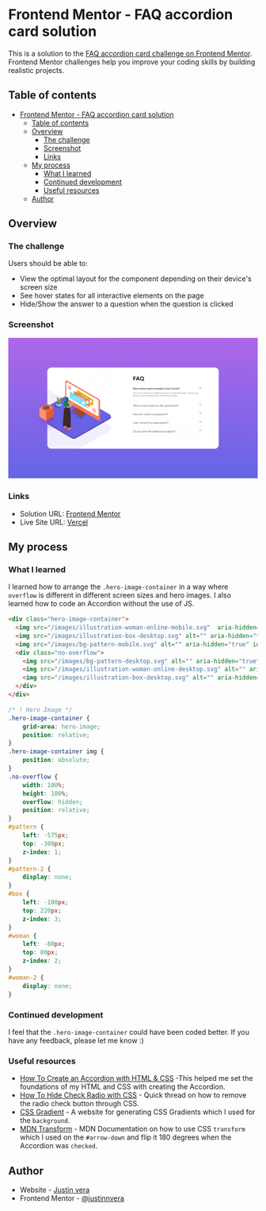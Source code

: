 # Frontend Mentor - FAQ accordion card solution

This is a solution to the [FAQ accordion card challenge on Frontend Mentor](https://www.frontendmentor.io/challenges/faq-accordion-card-XlyjD0Oam). Frontend Mentor challenges help you improve your coding skills by building realistic projects. 

## Table of contents

- [Frontend Mentor - FAQ accordion card solution](#frontend-mentor---faq-accordion-card-solution)
  - [Table of contents](#table-of-contents)
  - [Overview](#overview)
    - [The challenge](#the-challenge)
    - [Screenshot](#screenshot)
    - [Links](#links)
  - [My process](#my-process)
    - [What I learned](#what-i-learned)
    - [Continued development](#continued-development)
    - [Useful resources](#useful-resources)
  - [Author](#author)

## Overview

### The challenge

Users should be able to:

- View the optimal layout for the component depending on their device's screen size
- See hover states for all interactive elements on the page
- Hide/Show the answer to a question when the question is clicked

### Screenshot

![](screenshot.png)

### Links

- Solution URL: [Frontend Mentor](https://www.frontendmentor.io/challenges/faq-accordion-card-XlyjD0Oam/solutions/new)
- Live Site URL: [Vercel](https://faq-accordion-phi-five.vercel.app)

## My process

### What I learned

I learned how to arrange the `.hero-image-container` in a way where `overflow` is different in different screen sizes and hero images. I also learned how to code an Accordion without the use of JS.

```html
<div class="hero-image-container">
  <img src="/images/illustration-woman-online-mobile.svg"  aria-hidden="true" alt="" id="woman-2"> 
  <img src="/images/illustration-box-desktop.svg" alt="" aria-hidden="true" id="box">
  <img src="/images/bg-pattern-mobile.svg" alt="" aria-hidden="true" id="pattern-2">
  <div class="no-overflow">
    <img src="/images/bg-pattern-desktop.svg" alt="" aria-hidden="true" id="pattern">
    <img src="/images/illustration-woman-online-desktop.svg" alt="" aria-hidden="true" id="woman"> 
    <img src="/images/illustration-box-desktop.svg" alt="" aria-hidden="true" id="box">
  </div>
</div>
```
```css
/* ! Hero Image */
.hero-image-container {
    grid-area: hero-image;
    position: relative;
}
.hero-image-container img {
    position: absolute;
}
.no-overflow {
    width: 100%;
    height: 100%;
    overflow: hidden;
    position: relative;
}
#pattern {
    left: -575px;
    top: -300px;
    z-index: 1;
}
#pattern-2 {
    display: none;
}
#box {
    left: -100px;
    top: 220px; 
    z-index: 3;
}
#woman {
    left: -80px;
    top: 80px; 
    z-index: 2;
}
#woman-2 {
    display: none;
}
```
### Continued development

I feel that the `.hero-image-container` could have been coded better. If you have any feedback, please let me know :)

### Useful resources

- [How To Create an Accordion with HTML & CSS](https://www.youtube.com/watch?v=fSkhTd4rpDo) -This helped me set the foundations of my HTML and CSS with creating the Accordion.
- [How To Hide Check Radio with CSS](https://stackoverflow.com/questions/18078871/hide-check-radio-button-with-css) - Quick thread on how to remove the radio check button through CSS.
- [CSS Gradient](https://cssgradient.io) - A website for generating CSS Gradients which I used for the `background`.
- [MDN Transform](https://developer.mozilla.org/en-US/docs/Web/CSS/transform  ) - MDN Documentation on how to use CSS `transform` which I used on the `#arrow-down` and flip it 180 degrees when the Accordion was `checked`.

## Author

- Website - [Justin vera](https://www.justinvera.com)
- Frontend Mentor - [@justinnvera](https://www.frontendmentor.io/profile/justinnvera)

